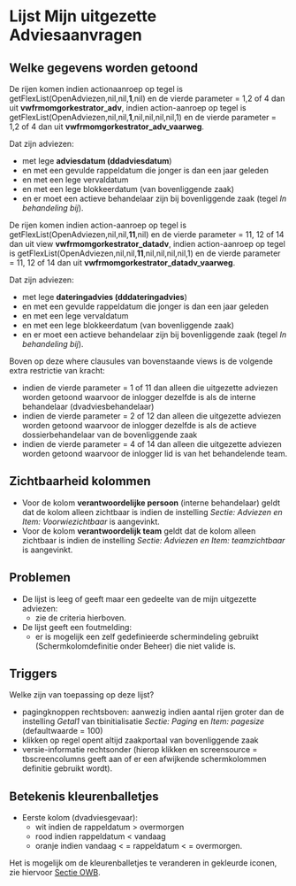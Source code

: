 # Lijst Mijn uitgezette Adviesaanvragen

## Welke gegevens worden getoond

De rijen komen indien actionaanroep op tegel is getFlexList(OpenAdviezen,nil,nil,**1**,nil) en de vierde parameter = 1,2 of 4 dan uit **vwfrmomgorkestrator_adv**, indien action-aanroep op tegel is getFlexList(OpenAdviezen,nil,nil,**1**,nil,nil,nil,nil,1) en de vierde parameter = 1,2 of 4 dan uit **vwfrmomgorkestrator_adv_vaarweg**.

Dat zijn adviezen:

- met lege **adviesdatum (ddadviesdatum**)
- en met een gevulde rappeldatum die jonger is dan een jaar geleden
- en met een lege vervaldatum
- en met een lege blokkeerdatum (van bovenliggende zaak)
- en er moet een actieve behandelaar zijn bij bovenliggende zaak (tegel _In behandeling bij_).

De rijen komen indien action-aanroep op tegel is getFlexList(OpenAdviezen,nil,nil,**11**,nil) en de vierde parameter = 11, 12 of 14 dan
uit view **vwfrmomgorkestrator_datadv**, indien action-aanroep op tegel is getFlexList(OpenAdviezen,nil,nil,**11**,nil,nil,nil,nil,1) en de vierde parameter = 11, 12 of 14 dan uit **vwfrmomgorkestrator_datadv_vaarweg**.

Dat zijn adviezen:

- met lege **dateringadvies (dddateringadvies**)
- en met een gevulde rappeldatum die jonger is dan een jaar geleden
- en met een lege vervaldatum
- en met een lege blokkeerdatum (van bovenliggende zaak)
- en er moet een actieve behandelaar zijn bij bovenliggende zaak (tegel _In behandeling bij_).

Boven op deze where clausules van bovenstaande views is de volgende extra restrictie van kracht:

- indien de vierde parameter = 1 of 11 dan alleen die uitgezette adviezen worden getoond waarvoor de inlogger dezelfde is als de interne behandelaar (dvadviesbehandelaar)
- indien de vierde parameter = 2 of 12 dan alleen die uitgezette adviezen worden getoond waarvoor de inlogger dezelfde is als de actieve dossierbehandelaar van de bovenliggende zaak
- indien de vierde parameter = 4 of 14 dan alleen die uitgezette adviezen worden getoond waarvoor de inlogger lid is van het behandelende team.

## Zichtbaarheid kolommen

- Voor de kolom **verantwoordelijke persoon** (interne behandelaar) geldt dat de kolom alleen zichtbaar is indien de instelling _Sectie: Adviezen en Item: Voorwiezichtbaar_ is aangevinkt.
- Voor de kolom **verantwoordelijk team** geldt dat de kolom alleen zichtbaar is indien de instelling _Sectie: Adviezen en Item: teamzichtbaar_ is aangevinkt.

## Problemen

- De lijst is leeg of geeft maar een gedeelte van de mijn uitgezette adviezen:
  - zie de criteria hierboven.
- De lijst geeft een foutmelding:
  - er is mogelijk een zelf gedefinieerde schermindeling gebruikt (Schermkolomdefinitie onder Beheer) die niet valide is.

## Triggers

Welke zijn van toepassing op deze lijst?

- pagingknoppen rechtsboven: aanwezig indien aantal rijen groter dan de instelling _Getal1_ van tbinitialisatie _Sectie: Paging_ en _Item: pagesize_ (defaultwaarde = 100)
- klikken op regel opent altijd zaakportaal van bovenliggende zaak
- versie-informatie rechtsonder (hierop klikken en screensource = tbscreencolumns geeft aan of er een afwijkende schermkolommen definitie gebruikt wordt).

## Betekenis kleurenballetjes

- Eerste kolom (dvadviesgevaar):
  - wit indien de rappeldatum > overmorgen
  - rood indien rappeldatum < vandaag
  - oranje indien vandaag < = rappeldatum < = overmorgen.

Het is mogelijk om de kleurenballetjes te veranderen in gekleurde iconen, zie hiervoor [Sectie OWB](../../../../instellen_inrichten/configuratie/sectie_owb.md).
